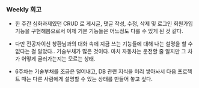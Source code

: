 ### Weekly 회고

- 한 주간 심화과제였던 CRUD 로 게시글, 댓글 작성, 수정, 삭제 및 로그인 회원가입 기능을
  구현해봄으로서 이제 기본 기능들은 어느정도 다룰 수 있게 된 것 같다.
  
- 다만 전공자이신 창환님과의 대화 속에 지금 쓰는 기능들에 대해 나는 설명을 할 수 없다는 걸 알았다..
  기술부채가 많은 것이다. 마치 자동차는 운전할 줄 알지만 그 차가 어떻게 굴러가는지는 모르는 상태.
  
- 6주차는 기술부채를 조금은 덜어내고, DB  관련 지식을 미리 쌓아놔서
   다음 프로젝트 때는 다른 사람에게 설명할 수 있는 상태를 만들어 놓고 싶다.
